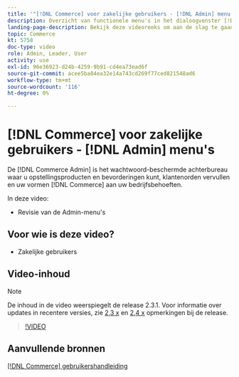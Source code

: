 ```yaml
---
title: '"[!DNL Commerce] voor zakelijke gebruikers - [!DNL Admin] menu''s"'
description: Overzicht van functionele menu's in het dialoogvenster [!DNL Commerce] v2.3 [!DNL Admin].
landing-page-description: Bekijk deze videoreeks om aan de slag te gaan met de basisbeginselen van Adobe Commerce en om in de Admin te werken.
topic: Commerce
kt: 5758
doc-type: video
role: Admin, Leader, User
activity: use
exl-id: 96e36923-d24b-4259-9b91-cd4ea73ead6f
source-git-commit: acee5ba84ea32e14a743cd269f77ced821548ad6
workflow-type: tm+mt
source-wordcount: '116'
ht-degree: 0%

---
```


# [!DNL Commerce] voor zakelijke gebruikers - [!DNL Admin] menu&#39;s

De [!DNL Commerce Admin] is het wachtwoord-beschermde achterbureau waar u opstellingsproducten en bevorderingen kunt, klantenorden vervullen en uw vormen [!DNL Commerce] aan uw bedrijfsbehoeften.

In deze video:

- Revisie van de Admin-menu&#39;s

## Voor wie is deze video?

- Zakelijke gebruikers

## Video-inhoud

>[!NOTE]
>
>De inhoud in de video weerspiegelt de release 2.3.1. Voor informatie over updates in recentere versies, zie [ 2,3 x](https://devdocs.magento.com/guides/v2.3/release-notes/bk-release-notes.html) en [2,4 x](https://devdocs.magento.com/guides/v2.4/release-notes/bk-release-notes.html) opmerkingen bij de release.

>[!VIDEO](https://video.tv.adobe.com/v/35942?quality=12&learn=on)

## Aanvullende bronnen

[[!DNL Commerce] gebruikershandleiding](https://docs.magento.com/)
